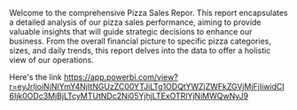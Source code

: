 Welcome to the comprehensive Pizza Sales Repor. This report encapsulates a detailed analysis of our pizza sales performance, aiming to provide valuable insights that will guide strategic decisions to enhance our business. 
From the overall financial picture to specific pizza categories, sizes, and daily trends, this report delves into the data to offer a holistic view of our operations.

Here's the link 
https://app.powerbi.com/view?r=eyJrIjoiNjNlYmY4NjItNGUzZC00YTJiLTg1ODQtYWZjZWFkZGVjMjFjIiwidCI6Ijk0ODc3MjBjLTcyMTUtNDc2Ni05YjhjLTExOTRlYjNiMWQwNyJ9

